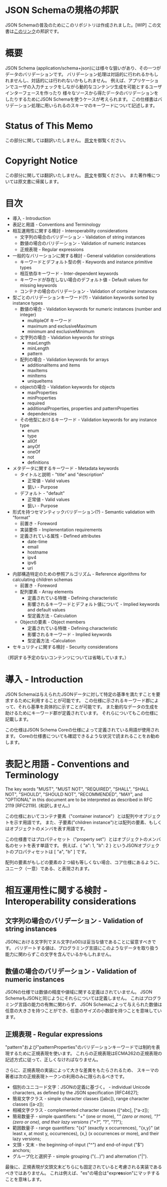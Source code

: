 JSON Schemaの規格の邦訳
====================================

JSON Schemaの普及のためにこのリポジトリは作成されました。[WIP]
この文書は[このリンク](https://tools.ietf.org/html/draft-fge-json-schema-validation-00)の邦訳です。

# 概要

JSON Schema (application/schema+json)には様々な狙いがあり、その一つがデータのバリデーションです。
バリデーション処理は対話的に行われるかもしれませんし、対話的には行われないかもしれません。
例えば、アプリケーションでユーザの入力チェックをしながら動的なコンテンツ生成を可能とするユーザインターフェースを作ったり
様々なソースから得たデータのバリデーションをしたりするためにJSON Schemaを使うケースが考えられます。
この仕様書はバリデーション処理に用いられるのスキーマのキーワードについて記述します。

# Status of This Memo
この部分に関しては翻訳いたしません。
[原文](http://json-schema.org/latest/json-schema-validation.html)を御覧ください。

# Copyright Notice
この部分に関しては翻訳いたしません。
[原文](http://json-schema.org/latest/json-schema-validation.html)を御覧ください。
また著作権については原文書に帰属します。

# 目次

* 導入 - Introduction
* 表記と用語 - Conventions and Terminology
* 相互運用性に関する検討 - Interoperability considerations
    * 文字列の場合のバリデーション - Validation of string instances
    * 数値の場合のバリデーション - Validation of numeric instances
    * 正規表現 - Regular expressions
* 一般的なバリーションに関する検討 - General validation considerations 
    * キーワードとデフォルト型の例 - Keywords and instance primitive types
    * 相互依存キーワード - Inter-dependent keywords
    * キーワードが存在しない場合のデフォルト値 - Default values for missing keywords
    * コンテナの場合のバリデーション - Validation of container instances
* 型ごとのバリデーションキーワード(?) - Validation keywords sorted by instance types
    * 数値の場合 - Validation keywords for numeric instances (number and integer)
        * multipleOf キーワード
        * maximum and exclusiveMaximum
        * minimum and exclusiveMinimum
    * 文字列の場合 - Validation keywords for strings
        * maxLength
        * minLength
        * pattern
    * 配列の場合 - Validation keywords for arrays
        * additionalItems and items
        * maxItems
        * minItems
        * uniqueItems
    * objectの場合 - Validation keywords for objects
        * maxProperties
        * minProperties
        * required
        * additionalProperties, properties and patternProperties
        * dependencies
    * その他型におけるキーワード - Validation keywords for any instance type
        * enum
        * type
        * allOf
        * anyOf
        * oneOf
        * not
        * definitions
* メタデータに関するキーワード - Metadata keywords
    * タイトルと説明 - "title" and "description"
        * 正常値 - Valid values
        * 狙い - Purpose
    * デフォルト - "default"
        * 正常値 - Valid values
        * 狙い - Purpose
* 形式を持つセマンティックバリデーション(?) - Semantic validation with "format"
    * 前置き - Foreword
    * 実装要件 - Implementation requirements
    * 定義されている属性 - Defined attributes
        * date-time
        * email
        * hostname
        * ipv4
        * ipv6
        * uri
* 内部構造特定のための参照アルゴリズム - Reference algorithms for calculating children schemas
    * 前置き - Foreword
    * 配列要素 - Array elements
        * 定義されている特徴 - Defining characteristic
        * 影響されるキーワードとデフォルト値について - Implied keywords and default values
        * 型定義方法 - Calculation
    * Objectの要素 - Object members
        * 定義されている特徴 - Defining characteristic
        * 影響されるキーワード - Implied keywords
        * 型定義方法 -Calculation
* セキュリティに関する検討 - Security considerations

（邦訳する予定のないコンテンツについては省略しています。）

# 導入 - Introduction

JSON Schemaは与えられたJSONデータに対して特定の基準を満たすことを要求するために利用することが可能です。
この仕様に示されるキーワード郡によって、それら基準を具体的に示すことが可能です。
また動的なデータの生成を助けるためにキーワード郡が定義されています。
それらについてもこの仕様に記載します。

この仕様はJSON Schema Coreの仕様によって定義されている用語が使用されます。
Coreの仕様書についても確認できるような状況で読まれることをお勧めします。

# 表記と用語 - Conventions and Terminology

The key words "MUST", "MUST NOT", "REQUIRED", "SHALL", "SHALL NOT", "SHOULD", "SHOULD NOT", "RECOMMENDED", "MAY",
and "OPTIONAL" in this document are to be interpreted as described in RFC 2119 [RFC2119].
(和訳しません。)

この仕様においてコンテナ要素（"container instance"）とは配列やオブジェクトを示す用語です。
また、子要素("children instance")とは配列の要素、もしくはオブジェクトのメンバを表す用語です。

この仕様書ではプロパティセット（"property set"）とはオブジェクトのメンバ名のセットを表す単語です。
例えば、{ "a": 1, "b": 2 } というJSONオブジェクトのプロパティセットは [ "a", "b" ] です。

配列の要素がもしどの要素の２つ組も等しくない場合、コア仕様にあるように、ユニーク（一意）である、と表現されます。

# 相互運用性に関する検討 - Interoperability considerations
## 文字列の場合のバリデーション - Validation of string instances

JSONにおける文字列でヌル文字(\x00)は妥当な値であることに留意すべきです。
バリデートする値は、プログラミング言語にこのようなデータを取り扱う能力に関わらずこの文字を含んでいるかもしれません。

## 数値の場合のバリデーション - Validation of numeric instances

JSONの仕様では数値の精度や値域に関する定義はされていません。
JSON SchemaもJSONと同じようにそれらについては定義しません。
これはプログラミング言語の能力の有無に関わらず、
JSON Schemaによって与えられた数値は任意の大きさを持つことができ、任意のサイズの小数部を持つことを意味しています。

## 正規表現 - Regular expressions

"pattern"および"patternProperties"のバリデーションキーワードでは制約を表現するために正規表現を使います。
これらの正規表現はECMA262の正規表現の記述方式に従って、正しくなければなりません。

さらに、正規表現の実装によって大きな差異をもたらされるため、
スキーマの著者は次の正規表現トークンの利用のみに限られるべきです。

* 個別のユニコード文字：JSONの定義に基づく。 - individual Unicode characters, as defined by the JSON specification [RFC4627];
* 簡易文字クラス - simple character classes ([abc]), range character classes ([a-z]);
* 相補文字クラス - complemented character classes ([^abc], [^a-z]);
* 簡易数量子 - simple quantifiers: "+" (one or more), "*" (zero or more), "?" (zero or one), and their lazy versions ("+?", "*?", "??");
* 範囲数量子 - range quantifiers: "{x}" (exactly x occurrences), "{x,y}" (at least x, at most y, occurrences), {x,} (x occurrences or more), and their lazy versions;
* 文頭・文末 - the beginning-of-input ("^") and end-of-input ("$") anchors;
* グループ化と選択子 - simple grouping ("(...)") and alternation ("|").

最後に、正規表現が文頭文末どちらにも固定されていると考慮される実装であるべきではありません。
これは例えば、"es"の場合は"expr**es**sion"にマッチすることを意味します。